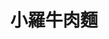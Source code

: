 ---
title: "小羅牛肉麵"
description: "小羅牛肉麵"
layout: shop
keywords:
  - 美食競賽
  - 台灣美食
  - 美食精選
datePublished: "2025-06-30"
dateModified: "2025-07-04"
city: "基隆市"
district: "中山區"
address: "203基隆市中山區西定路113號"
phone: "0905272005"
geo: "25.134102660102265, 121.7347901926764"
google_map: "https://maps.app.goo.gl/RmQDEHfwEHpLRYMN9"
footinder: "https://footinder.com.tw/%E5%9F%BA%E9%9A%86%E5%B8%82%E4%B8%AD%E5%B1%B1%E5%8D%80/56178/"
official: "https://www.facebook.com/loviceva"
award:
  - name: "台北國際牛肉麵節"
    year: "2024"
    entries:
      - group: "鮮食組"
        cooking_style: "紅燒"
        rank: "銀牌"

---